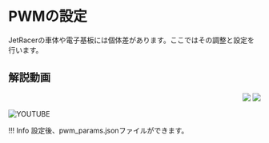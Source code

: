 # PWMの設定

JetRacerの車体や電子基板には個体差があります。ここではその調整と設定を行います。

## 解説動画

<div style="text-align:right;">
<img src="./../img/signatureboardAI86V2.png">
<img src="./../img/signatureboardAI86V1.png">
</div>

![YOUTUBE](n5FJrSu17x0)

!!! Info
    設定後、pwm_params.jsonファイルができます。
